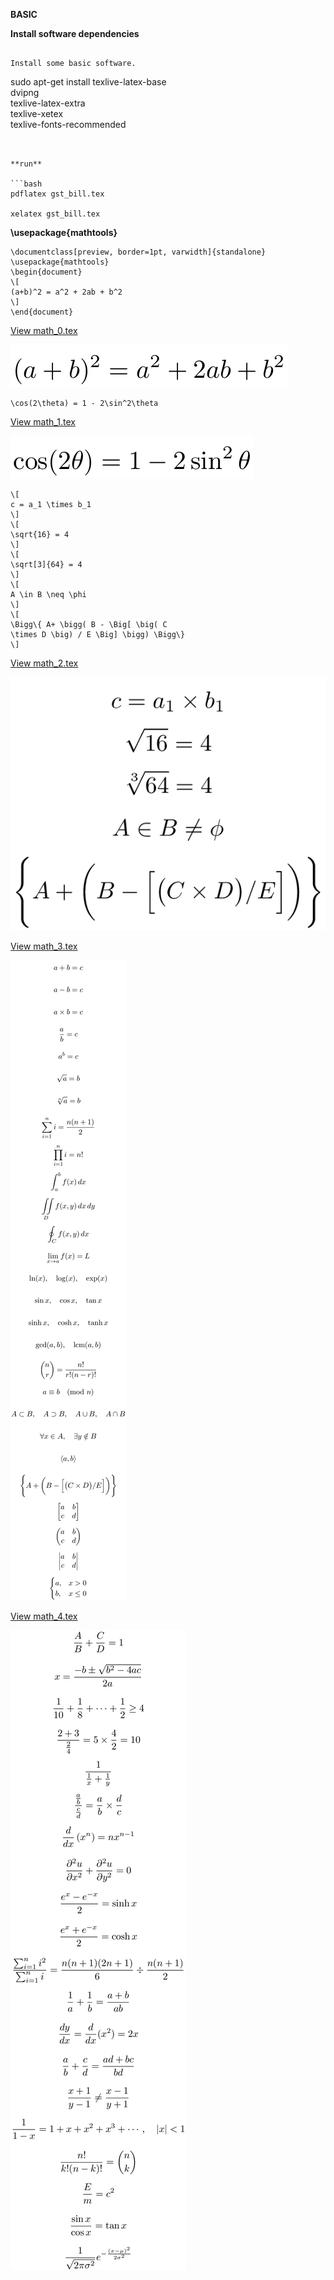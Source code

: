 
**BASIC**



**Install software dependencies**


```

Install some basic software.

```
sudo apt-get install texlive-latex-base \
dvipng \
texlive-latex-extra \
texlive-xetex \
texlive-fonts-recommended
```


**run**

```bash
pdflatex gst_bill.tex

xelatex gst_bill.tex

```



**\usepackage{mathtools}**


```
\documentclass[preview, border=1pt, varwidth]{standalone}
\usepackage{mathtools}
\begin{document}
\[
(a+b)^2 = a^2 + 2ab + b^2
\]
\end{document}
```

[View math_0.tex](tex_math/math_0.tex)



<img src="png/math_0.png"> <p></p>


```
\cos(2\theta) = 1 - 2\sin^2\theta

```

[View math_1.tex](tex_math/math_1.tex)

<img src="png/math_1.png"> <p></p>



```
\[
c = a_1 \times b_1
\]
\[
\sqrt{16} = 4
\]
\[
\sqrt[3]{64} = 4
\]
\[
A \in B \neq \phi
\]
\[
\Bigg\{ A+ \bigg( B - \Big[ \big( C
\times D \big) / E \Big] \bigg) \Bigg\}
\]

```

[View math_2.tex](tex_math/math_2.tex)



<img src="png/math_2.png"> <p></p>


[View math_3.tex](tex_math/math_3.tex)


<img src="png/math_3.png"> <p></p>


[View math_4.tex](tex_math/math_4.tex)


<img src="png/math_4.png"> <p></p>